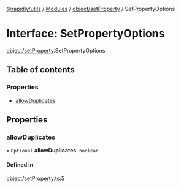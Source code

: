 [@rapidly/utils](../README.md) / [Modules](../modules.md) / [object/setProperty](../modules/object_setProperty.md) / SetPropertyOptions

# Interface: SetPropertyOptions

[object/setProperty](../modules/object_setProperty.md).SetPropertyOptions

## Table of contents

### Properties

- [allowDuplicates](object_setProperty.SetPropertyOptions.md#allowduplicates)

## Properties

### allowDuplicates

• `Optional` **allowDuplicates**: `boolean`

#### Defined in

[object/setProperty.ts:5](https://github.com/canguser/rapidly-utils/blob/2ba56f7/main/object/setProperty.ts#L5)
